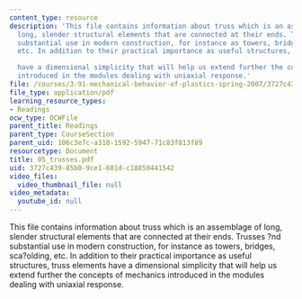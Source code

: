 ```yaml
---
content_type: resource
description: 'This file contains information about truss which is an assemblage of
  long, slender structural elements that are connected at their ends. Trusses ?nd
  substantial use in modern construction, for instance as towers, bridges, sca?olding,
  etc. In addition to their practical importance as useful structures, truss elements

  have a dimensional simplicity that will help us extend further the concepts of mechanics
  introduced in the modules dealing with uniaxial response.'
file: /courses/3-91-mechanical-behavior-of-plastics-spring-2007/3727c43985b09ce1601dc18850441542_05_trusses.pdf
file_type: application/pdf
learning_resource_types:
- Readings
ocw_type: OCWFile
parent_title: Readings
parent_type: CourseSection
parent_uid: 106c3e7c-a318-1592-5947-71c83f813f89
resourcetype: Document
title: 05_trusses.pdf
uid: 3727c439-85b0-9ce1-601d-c18850441542
video_files:
  video_thumbnail_file: null
video_metadata:
  youtube_id: null
---
```

This file contains information about truss which is an assemblage of long, slender structural elements that are connected at their ends. Trusses ?nd substantial use in modern construction, for instance as towers, bridges, sca?olding, etc. In addition to their practical importance as useful structures, truss elements
have a dimensional simplicity that will help us extend further the concepts of mechanics introduced in the modules dealing with uniaxial response.


